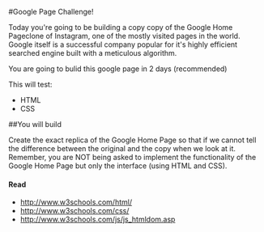 #Google Page Challenge!

Today you're going to be building a copy copy of the Google Home Pageclone of Instagram, one of the mostly visited pages in the world. Google itself is a successful company popular for it's highly efficient searched engine built with a meticulous algorithm.

You are going to bulid this google page in 2 days (recommended)

This will test:

- HTML
- CSS

##You will build

Create the exact replica of the Google Home Page so that if we cannot tell the difference between the original and the copy when we look at it. Remember, you are NOT being asked to implement the functionality of the Google Home Page but only the interface (using HTML and CSS).  

#### Read
- <http://www.w3schools.com/html/>
- <http://www.w3schools.com/css/>
- <http://www.w3schools.com/js/js_htmldom.asp>
